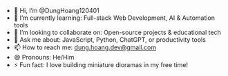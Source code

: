 - 👋 Hi, I’m @DungHoang120401
- 🌱 I’m currently learning: Full-stack Web Development, AI & Automation tools
- 🤝 I’m looking to collaborate on: Open-source projects & educational tech
- 💬 Ask me about: JavaScript, Python, ChatGPT, or productivity tools
- 📫 How to reach me: dung.hoang.dev@gmail.com
- 😄 Pronouns: He/Him
- ⚡ Fun fact: I love building miniature dioramas in my free time!
